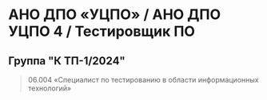 # АНО ДПО «УЦПО» / АНО ДПО УЦПО 4 / Тестировщик ПО
## Группа "К ТП-1/2024"
> 06.004 «Специалист по тестированию в области информационных технологий»

